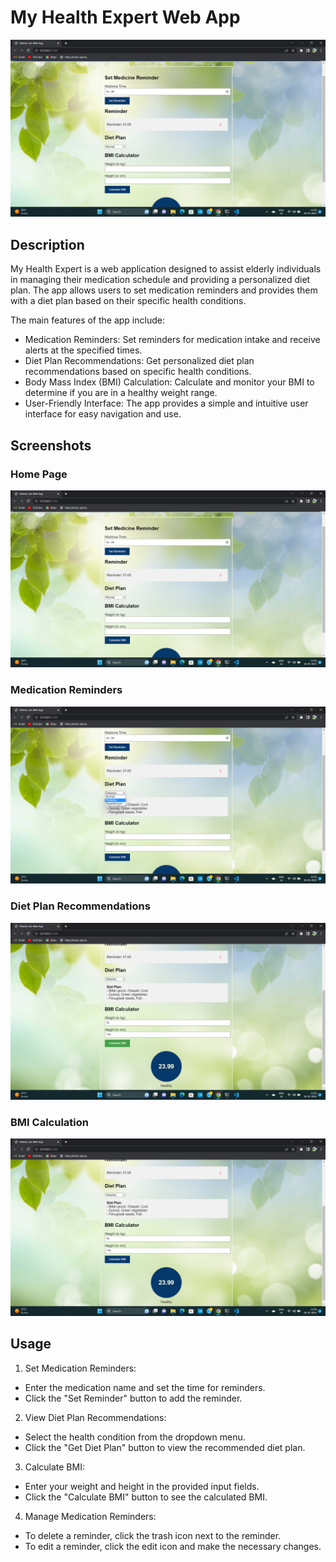 # My Health Expert Web App

![App Screenshots](./screenshots/home.png)

## Description
My Health Expert is a web application designed to assist elderly individuals in managing their medication schedule and providing a personalized diet plan. The app allows users to set medication reminders and provides them with a diet plan based on their specific health conditions.

The main features of the app include:
- Medication Reminders: Set reminders for medication intake and receive alerts at the specified times.
- Diet Plan Recommendations: Get personalized diet plan recommendations based on specific health conditions.
- Body Mass Index (BMI) Calculation: Calculate and monitor your BMI to determine if you are in a healthy weight range.
- User-Friendly Interface: The app provides a simple and intuitive user interface for easy navigation and use.

## Screenshots

### Home Page
![Home Page](./screenshots/home.jpg)

### Medication Reminders
![Medication Reminders](./screenshots/med.png)

### Diet Plan Recommendations
![Diet Plan Recommendations](./screenshots/diet.png)

### BMI Calculation
![BMI Calculation](./screenshots/bmi.png)

## Usage
1. Set Medication Reminders:
- Enter the medication name and set the time for reminders.
- Click the "Set Reminder" button to add the reminder.
2. View Diet Plan Recommendations:
- Select the health condition from the dropdown menu.
- Click the "Get Diet Plan" button to view the recommended diet plan.
3. Calculate BMI:
- Enter your weight and height in the provided input fields.
- Click the "Calculate BMI" button to see the calculated BMI.
4. Manage Medication Reminders:
- To delete a reminder, click the trash icon next to the reminder.
- To edit a reminder, click the edit icon and make the necessary changes.

